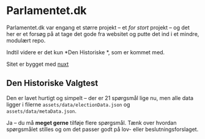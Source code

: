 # Parlamentet.dk

Parlamentet.dk var engang et større projekt – et *for stort* projekt – og det her er et forsøg på at tage det gode fra websitet og putte det ind i et mindre, modulært repo.

Indtil videre er det kun *Den Historiske *, som er kommet med.

Sitet er bygget med [nuxt](https://v3.nuxtjs.org)

## Den Historiske Valgtest
Den er lavet hurtigt og simpelt – der er 21 spørgsmål lige nu, men alle data ligger i filerne ```assets/data/electionData.json``` og ```assets/data/metaData.json```.

Ja – du må **meget gerne** tilføje flere spørgsmål. Tænk over hvordan spørgsmålet stilles og om det passer godt på lov- eller beslutningsforslaget.
